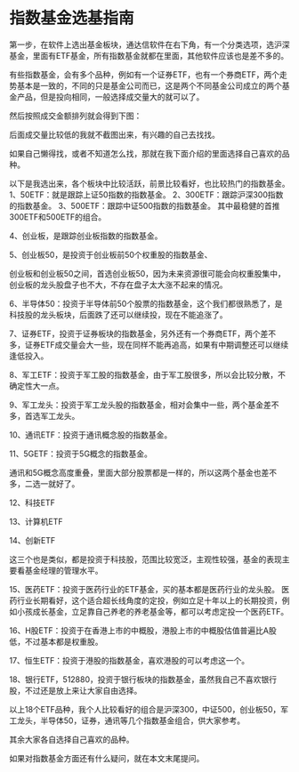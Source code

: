 # 指数基金选基指南
[指数基金选基指南]: (https://articles.zsxq.com/id_dwgkcmk0vg70.html)

第一步，在软件上选出基金板块，通达信软件在右下角，有一个分类选项，选沪深基金，里面有ETF基金，所有指数基金就都在里面，其他软件应该也是差不多的。

有些指数基金，会有多个品种，例如有一个证券ETF，也有一个券商ETF，两个走势基本是一致的，不同的只是基金公司而已，这是两个不同基金公司成立的两个基金产品，但是投向相同，一般选择成交量大的就可以了。

然后按照成交金额排列就会得到下图：

后面成交量比较低的我就不截图出来，有兴趣的自己去找找。

如果自己懒得找，或者不知道怎么找，那就在我下面介绍的里面选择自己喜欢的品种。

以下是我选出来，各个板块中比较活跃，前景比较看好，也比较热门的指数基金。
1、50ETF：就是跟踪上证50指数的指数基金。
2、300ETF：跟踪沪深300指数的指数基金。
3、500ETF：跟踪中证500指数的指数基金。
其中最稳健的首推300ETF和500ETF的组合。

4、创业板，是跟踪创业板指数的指数基金。

5、创业板50，是投资于创业板前50个权重股的指数基金、

创业板和创业板50之间，首选创业板50，因为未来资源很可能会向权重股集中，创业板的龙头股盘子也不大，不存在盘子太大涨不起来的情况。

6、半导体50：投资于半导体前50个股票的指数基金，这个我们都很熟悉了，是科技股的龙头板块，后面跌了还可以继续投，现在不能追涨了。

7、证券ETF，投资于证券板块的指数基金，另外还有一个券商ETF，两个差不多，证券ETF成交量会大一些，现在同样不能再追高，如果有中期调整还可以继续逢低投入。

8、军工ETF：投资于军工股的指数基金，由于军工股很多，所以会比较分散，不确定性大一点。

9、军工龙头：投资于军工龙头股的指数基金，相对会集中一些，两个基金差不多，首选军工龙头。

10、通讯ETF：投资于通讯概念股的指数基金。

11、5GETF：投资于5G概念的指数基金。

通讯和5G概念高度重叠，里面大部分股票都是一样的，所以这两个基金也差不多，二选一就好了。

12、科技ETF

13、计算机ETF

14、创新ETF

这三个也是类似，都是投资于科技股，范围比较宽泛，主观性较强，基金的表现主要看基金经理的管理水平。

15、医药ETF：投资于医药行业的ETF基金，买的基本都是医药行业的龙头股。
医药行业长期看好，这个适合超长线角度的定投，例如立足十年以上的长期投资，例如小孩成长基金，立足靠自己养老的养老基金等，都可以考虑定投一个医药ETF。

16、H股ETF：投资于在香港上市的中概股，港股上市的中概股估值普遍比A股低，不过基本都是权重股。

17、恒生ETF：投资于港股的指数基金，喜欢港股的可以考虑这一个。

18、银行ETF，512880，投资于银行板块的指数基金，虽然我自己不喜欢银行股，不过还是放上来让大家自由选择。

以上18个ETF品种，我个人比较看好的组合是沪深300，中证500，创业板50，军工龙头，半导体50，证券，通讯等几个指数基金组合，供大家参考。

其余大家各自选择自己喜欢的品种。

如果对指数基金方面还有什么疑问，就在本文末尾提问。